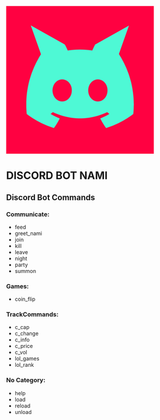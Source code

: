 <img src="https://github.com/Kcorb0/discord-bot-nami/blob/master/assets/Nami_Logo.jpg">

# DISCORD BOT NAMI

## Discord Bot Commands
### Communicate:
- feed       
- greet_nami<br>
- join       
- kill       
- leave      
- night      
- party      
- summon     
### Games:
- coin_flip  
### TrackCommands:
- c_cap      
- c_change   
- c_info     
- c_price    
- c_vol      
- lol_games  
- lol_rank   
### No Category:
- help<br>
- load<br>
- reload<br>
- unload<br>
